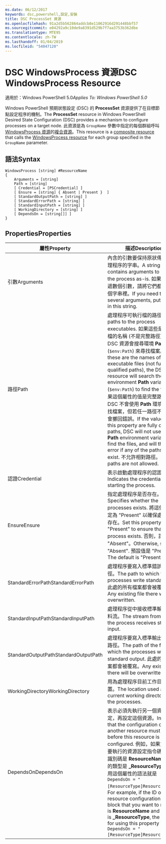 ```yaml
---
ms.date: 06/12/2017
keywords: dsc,powershell,設定,安裝
title: DSC ProcessSet 資源
ms.openlocfilehash: 91a2d5b562864addcb8e11062916d291448bbf57
ms.sourcegitcommit: e04292a9c10de9a8391d529b7f7aa3753b362dbe
ms.translationtype: MTE95
ms.contentlocale: zh-TW
ms.lasthandoff: 01/04/2019
ms.locfileid: "54047120"
---
```

# <a name="dsc-windowsprocess-resource"></a><span data-ttu-id="19cca-103">DSC WindowsProcess 資源</span><span class="sxs-lookup"><span data-stu-id="19cca-103">DSC WindowsProcess Resource</span></span>

<span data-ttu-id="19cca-104">適用於：Windows PowerShell 5.0</span><span class="sxs-lookup"><span data-stu-id="19cca-104">_Applies To: Windows PowerShell 5.0_</span></span>

<span data-ttu-id="19cca-105">Windows PowerShell 預期狀態設定 (DSC) 的 **ProcessSet** 資源提供了在目標節點設定程序的機制。</span><span class="sxs-lookup"><span data-stu-id="19cca-105">The **ProcessSet** resource in Windows PowerShell Desired State Configuration (DSC) provides a mechanism to configure processes on a target node.</span></span> <span data-ttu-id="19cca-106">此資源是為 `GroupName` 參數中指定的每個群組呼叫 [WindowsProcess 資源](windowsProcessResource.md)的[複合資源](../../../resources/authoringResourceComposite.md)。</span><span class="sxs-lookup"><span data-stu-id="19cca-106">This resource is a [composite resource](../../../resources/authoringResourceComposite.md) that calls the [WindowsProcess resource](windowsProcessResource.md) for each group specified in the `GroupName` parameter.</span></span>

## <a name="syntax"></a><span data-ttu-id="19cca-107">語法</span><span class="sxs-lookup"><span data-stu-id="19cca-107">Syntax</span></span>

```
WindowsProcess [string] #ResourceName
{
    Arguments = [string]
    Path = [string]
    [ Credential = [PSCredential] ]
    [ Ensure = [string] { Absent | Present }  ]
    [ StandardOutputPath = [string] ]
    [ StandardErrorPath = [string] ]
    [ StandardInputPath = [string] ]
    [ WorkingDirectory = [string] ]
    [ DependsOn = [string[]] ]
}
```

## <a name="properties"></a><span data-ttu-id="19cca-108">Properties</span><span class="sxs-lookup"><span data-stu-id="19cca-108">Properties</span></span>

| <span data-ttu-id="19cca-109">屬性</span><span class="sxs-lookup"><span data-stu-id="19cca-109">Property</span></span> | <span data-ttu-id="19cca-110">描述</span><span class="sxs-lookup"><span data-stu-id="19cca-110">Description</span></span> |
| --- | --- |
| <span data-ttu-id="19cca-111">引數</span><span class="sxs-lookup"><span data-stu-id="19cca-111">Arguments</span></span>| <span data-ttu-id="19cca-112">內含的引數要保持原狀傳遞至處理程序的字串。</span><span class="sxs-lookup"><span data-stu-id="19cca-112">A string that contains arguments to pass to the process as-is.</span></span> <span data-ttu-id="19cca-113">如果需要傳遞數個引數，請將它們都放在這個字串裡。</span><span class="sxs-lookup"><span data-stu-id="19cca-113">If you need to pass several arguments, put them all in this string.</span></span>|
| <span data-ttu-id="19cca-114">路徑</span><span class="sxs-lookup"><span data-stu-id="19cca-114">Path</span></span>| <span data-ttu-id="19cca-115">處理程序可執行檔的路徑。</span><span class="sxs-lookup"><span data-stu-id="19cca-115">The paths to the process executables.</span></span> <span data-ttu-id="19cca-116">如果這些是可執行檔的名稱 (不是完整路徑)，則 DSC 資源會搜尋環境 **Path** 變數 (`$env:Path`) 來尋找檔案。</span><span class="sxs-lookup"><span data-stu-id="19cca-116">If these are the names of the executable files (not fully qualified paths), the DSC resource will search the environment **Path** variable (`$env:Path`) to find the files.</span></span> <span data-ttu-id="19cca-117">如果這個屬性的值是完整路徑，DSC 不會使用 **Path** 環境變數尋找檔案，但若任一路徑不存在則會擲回錯誤。</span><span class="sxs-lookup"><span data-stu-id="19cca-117">If the values of this property are fully qualified paths, DSC will not use the **Path** environment variable to find the files, and will throw an error if any of the paths do not exist.</span></span> <span data-ttu-id="19cca-118">不允許相對路徑。</span><span class="sxs-lookup"><span data-stu-id="19cca-118">Relative paths are not allowed.</span></span>|
| <span data-ttu-id="19cca-119">認證</span><span class="sxs-lookup"><span data-stu-id="19cca-119">Credential</span></span>| <span data-ttu-id="19cca-120">表示啟動處理程序的認證。</span><span class="sxs-lookup"><span data-stu-id="19cca-120">Indicates the credentials for starting the process.</span></span>|
| <span data-ttu-id="19cca-121">Ensure</span><span class="sxs-lookup"><span data-stu-id="19cca-121">Ensure</span></span>| <span data-ttu-id="19cca-122">指定處理程序是否存在。</span><span class="sxs-lookup"><span data-stu-id="19cca-122">Specifies whether the processes exists.</span></span> <span data-ttu-id="19cca-123">將這個屬性設定為 "Present" 以確保處理程序存在。</span><span class="sxs-lookup"><span data-stu-id="19cca-123">Set this property to "Present" to ensure that the process exists.</span></span> <span data-ttu-id="19cca-124">否則，請設定為 "Absent"。</span><span class="sxs-lookup"><span data-stu-id="19cca-124">Otherwise, set it to "Absent".</span></span> <span data-ttu-id="19cca-125">預設值是 "Present"。</span><span class="sxs-lookup"><span data-stu-id="19cca-125">The default is "Present".</span></span>|
| <span data-ttu-id="19cca-126">StandardErrorPath</span><span class="sxs-lookup"><span data-stu-id="19cca-126">StandardErrorPath</span></span>| <span data-ttu-id="19cca-127">處理程序要寫入標準錯誤的路徑。</span><span class="sxs-lookup"><span data-stu-id="19cca-127">The path to which the processes write standard error.</span></span> <span data-ttu-id="19cca-128">此處的所有檔案都會被覆寫。</span><span class="sxs-lookup"><span data-stu-id="19cca-128">Any existing file there will be overwritten.</span></span>|
| <span data-ttu-id="19cca-129">StandardInputPath</span><span class="sxs-lookup"><span data-stu-id="19cca-129">StandardInputPath</span></span>| <span data-ttu-id="19cca-130">處理程序從中接收標準輸入的資料流。</span><span class="sxs-lookup"><span data-stu-id="19cca-130">The stream from which the process receives standard input.</span></span>|
| <span data-ttu-id="19cca-131">StandardOutputPath</span><span class="sxs-lookup"><span data-stu-id="19cca-131">StandardOutputPath</span></span>| <span data-ttu-id="19cca-132">處理程序要寫入標準輸出的檔案路徑。</span><span class="sxs-lookup"><span data-stu-id="19cca-132">The path of the file to which the processes write standard output.</span></span> <span data-ttu-id="19cca-133">此處的所有檔案都會被覆寫。</span><span class="sxs-lookup"><span data-stu-id="19cca-133">Any existing file there will be overwritten.</span></span>|
| <span data-ttu-id="19cca-134">WorkingDirectory</span><span class="sxs-lookup"><span data-stu-id="19cca-134">WorkingDirectory</span></span>| <span data-ttu-id="19cca-135">用為處理程序目前工作目錄的位置。</span><span class="sxs-lookup"><span data-stu-id="19cca-135">The location used as the current working directory for the processes.</span></span>|
| <span data-ttu-id="19cca-136">DependsOn</span><span class="sxs-lookup"><span data-stu-id="19cca-136">DependsOn</span></span> | <span data-ttu-id="19cca-137">表示必須先執行另一個資源的設定，再設定這個資源。</span><span class="sxs-lookup"><span data-stu-id="19cca-137">Indicates that the configuration of another resource must run before this resource is configured.</span></span> <span data-ttu-id="19cca-138">例如，如果第一個想要執行的資源設定指令碼區塊的識別碼是 **ResourceName**，而它的類型是 **_ResourceType**，則使用這個屬性的語法就是 `DependsOn = "[ResourceType]ResourceName"`。</span><span class="sxs-lookup"><span data-stu-id="19cca-138">For example, if the ID of the resource configuration script block that you want to run first is **ResourceName** and its type is **_ResourceType**, the syntax for using this property is `DependsOn = "[ResourceType]ResourceName"` .</span></span>|
